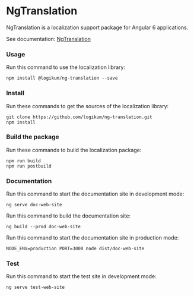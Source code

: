 # NgTranslation

NgTranslation is a localization support package for Angular 6 applications.

See documentation: [NgTranslation](https://ngt.logikum.hu/)

### Usage

Run this command to use the localization library:
```
npm install @logikum/ng-translation --save
```
### Install

Run these commands to get the sources of the localization library:
```
git clone https://github.com/logikum/ng-translation.git
npm install
```
### Build the package

Run these commands to build the localization package:
```
npm run build
npm run postbuild
```
### Documentation

Run this command to start the documentation site in development mode:
```
ng serve doc-web-site
```
Run this command to build the documentation site:
```
ng build --prod doc-web-site
```
Run this command to start the documentation site in production mode:
```
NODE_ENV=production PORT=3000 node dist/doc-web-site
```
### Test

Run this command to start the test site in development mode:
```
ng serve test-web-site
```
